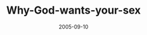 ---
layout: music 
title: "Why-God-wants-your-sex"
series: "Sex: What's The Big Deal?"
date: 2005-09-10 
description: "Oh Great. Here we go. The church talks about sex. Hey, give us a chance. Expecting a bunch of tips to get your moral merit badge? Not going to happen. How about four weeks of polite euphemisms about the wonder of life? We don't even know how to do that. S"
audio: "http://www.crossroads.net/audio/2005/2005_08_Sex/Sex_01_09-11-05_Why_God_Wants_Your_Sex.mp3"
audio-duration: "37:03"
src: "http://www.crossroads.net/players/media/mediumHz/bigscreen.sex.jpg"
---